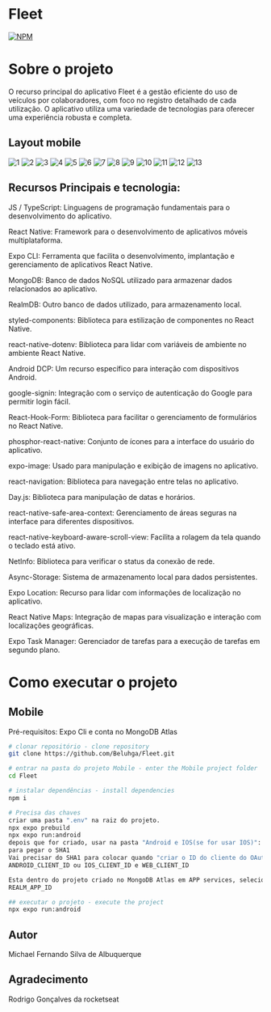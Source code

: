 # Fleet

[![NPM](https://img.shields.io/npm/l/react)](hhttps://github.com/Beluhga/AppTest-paraEstudo/blob/main/LICENSE) 

# Sobre o projeto
O recurso principal do aplicativo Fleet é a gestão eficiente do uso de veículos por colaboradores, com foco no registro detalhado de cada utilização. O aplicativo utiliza uma variedade de tecnologias para oferecer uma experiência robusta e completa.

## Layout mobile
![1](https://github.com/Beluhga/Fleet/assets/82901722/6ac37988-5a59-4d9f-b480-de130e905a04)
![2](https://github.com/Beluhga/Fleet/assets/82901722/e189dda4-9cac-41fa-adbc-765be994d6df)
![3](https://github.com/Beluhga/Fleet/assets/82901722/b91f13f5-d90a-41c3-81ac-6a52021b745d)
![4](https://github.com/Beluhga/Fleet/assets/82901722/c59bd129-fda8-4955-88ec-52917e868c31)
![5](https://github.com/Beluhga/Fleet/assets/82901722/8b3b7d0f-ab5c-4709-b477-0b8e39ec290b)
![6](https://github.com/Beluhga/Fleet/assets/82901722/7bf46929-7d7f-4b7c-997c-a7712b4ada09)
![7](https://github.com/Beluhga/Fleet/assets/82901722/c331bf30-326c-4a3c-82db-de5eb0f668f4)
![8](https://github.com/Beluhga/Fleet/assets/82901722/322bf8ca-95ae-4b88-b0eb-6286d9e9c5cf)
![9](https://github.com/Beluhga/Fleet/assets/82901722/3e0bc952-eb22-468f-a385-439eef1aea91)
![10](https://github.com/Beluhga/Fleet/assets/82901722/33185373-177e-40dc-90dd-753b048bde56)
![11](https://github.com/Beluhga/Fleet/assets/82901722/b87a73c3-560d-46e2-9f10-46ba084ea542)
![12](https://github.com/Beluhga/Fleet/assets/82901722/12353967-0ce8-4827-b602-67287d62a855)
![13](https://github.com/Beluhga/Fleet/assets/82901722/dcf1869f-6f88-4a1d-a062-be26824b1d5c)


## Recursos Principais e tecnologia:

JS / TypeScript: Linguagens de programação fundamentais para o desenvolvimento do aplicativo.

React Native: Framework para o desenvolvimento de aplicativos móveis multiplataforma.

Expo CLI: Ferramenta que facilita o desenvolvimento, implantação e gerenciamento de aplicativos React Native.

MongoDB: Banco de dados NoSQL utilizado para armazenar dados relacionados ao aplicativo.

RealmDB: Outro banco de dados utilizado, para armazenamento local.

styled-components: Biblioteca para estilização de componentes no React Native.

react-native-dotenv: Biblioteca para lidar com variáveis de ambiente no ambiente React Native.

Android DCP: Um recurso específico para interação com dispositivos Android.

google-signin: Integração com o serviço de autenticação do Google para permitir login fácil.

React-Hook-Form: Biblioteca para facilitar o gerenciamento de formulários no React Native.

phosphor-react-native: Conjunto de ícones para a interface do usuário do aplicativo.

expo-image: Usado para manipulação e exibição de imagens no aplicativo.

react-navigation: Biblioteca para navegação entre telas no aplicativo.

Day.js: Biblioteca para manipulação de datas e horários.

react-native-safe-area-context: Gerenciamento de áreas seguras na interface para diferentes dispositivos.

react-native-keyboard-aware-scroll-view: Facilita a rolagem da tela quando o teclado está ativo.

NetInfo: Biblioteca para verificar o status da conexão de rede.

Async-Storage: Sistema de armazenamento local para dados persistentes.

Expo Location: Recurso para lidar com informações de localização no aplicativo.

React Native Maps: Integração de mapas para visualização e interação com localizações geográficas.

Expo Task Manager: Gerenciador de tarefas para a execução de tarefas em segundo plano.

# Como executar o projeto

## Mobile
Pré-requisitos: Expo Cli e conta no MongoDB Atlas

```bash
# clonar repositório - clone repository
git clone https://github.com/Beluhga/Fleet.git

# entrar na pasta do projeto Mobile - enter the Mobile project folder
cd Fleet

# instalar dependências - install dependencies
npm i

# Precisa das chaves
criar uma pasta ".env" na raiz do projeto.
npx expo prebuild
npx expo run:android
depois que for criado, usar na pasta "Android e IOS(se for usar IOS)": no CMD: ".\gradlew signinReport"
para pegar o SHA1
Vai precisar do SHA1 para colocar quando "criar o ID do cliente do OAuth" no Google Cloud
ANDROID_CLIENT_ID ou IOS_CLIENT_ID e WEB_CLIENT_ID

Esta dentro do projeto criado no MongoDB Atlas em APP services, seleciona Application-o. La esta o:
REALM_APP_ID

## executar o projeto - execute the project
npx expo run:android

```


## Autor

Michael Fernando Silva de Albuquerque

## Agradecimento

Rodrigo Gonçalves da rocketseat
